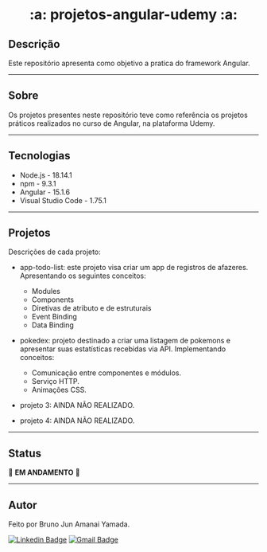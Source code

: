 <h1 align="center"> :a: projetos-angular-udemy :a: </h1>

## Descrição

Este repositório apresenta como objetivo a pratica do framework Angular.

***

## Sobre

Os projetos presentes neste repositório teve como referência os projetos práticos realizados no curso de Angular, na plataforma Udemy. 

***

## Tecnologias

* Node.js - 18.14.1
* npm - 9.3.1
* Angular - 15.1.6
* Visual Studio Code - 1.75.1

***

## Projetos

Descrições de cada projeto:

* app-todo-list: este projeto visa criar um app de registros de afazeres. Apresentando os seguintes conceitos:
    * Modules
    * Components
    * Diretivas de atributo e de estruturais
    * Event Binding
    * Data Binding

* pokedex: projeto destinado a criar uma listagem de pokemons e apresentar suas estatísticas recebidas via API. Implementando conceitos:
    * Comunicação entre componentes e módulos.
    * Serviço HTTP.
    * Animações CSS.

* projeto 3: AINDA NÃO REALIZADO.

* projeto 4: AINDA NÃO REALIZADO.

***

## Status

:construction_worker: **EM ANDAMENTO** :construction_worker:

***

## Autor

Feito por Bruno Jun Amanai Yamada.

[![Linkedin Badge](https://img.shields.io/badge/-BrunoJun-blue?style=flat-square&logo=Linkedin&logoColor=white&link=https://www.linkedin.com/in/brunojun//)](https://www.linkedin.com/in/brunojun/) [![Gmail Badge](https://img.shields.io/badge/-brunojun7@gmail.com-c14438?style=flat-square&logo=Gmail&logoColor=white&link=mailto:brunojun7@gmail.com)](mailto:brunojun7@gmail.com)